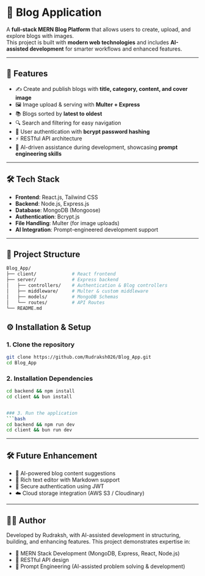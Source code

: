 # 📝 Blog Application

A **full-stack MERN Blog Platform** that allows users to create, upload, and explore blogs with images.  
This project is built with **modern web technologies** and includes **AI-assisted development** for smarter workflows and enhanced features.  

---

## 🚀 Features
- ✍️ Create and publish blogs with **title, category, content, and cover image**
- 🖼 Image upload & serving with **Multer + Express**
- 📚 Blogs sorted by **latest to oldest**
- 🔍 Search and filtering for easy navigation
- 🔐 User authentication with **bcrypt password hashing**
- ⚡ RESTful API architecture
- 🧠 AI-driven assistance during development, showcasing **prompt engineering skills**

---

## 🛠️ Tech Stack
- **Frontend**: React.js, Tailwind CSS  
- **Backend**: Node.js, Express.js  
- **Database**: MongoDB (Mongoose)  
- **Authentication**: Bcrypt.js  
- **File Handling**: Multer (for image uploads)  
- **AI Integration**: Prompt-engineered development support  

---

## 📂 Project Structure
```bash
Blog_App/
├── client/             # React frontend
├── server/             # Express backend
│   ├── controllers/    # Authentication & Blog controllers
│   ├── middleware/     # Multer & custom middleware
│   ├── models/         # MongoDB Schemas
│   └── routes/         # API Routes
└── README.md
```

## ⚙️ Installation & Setup

### 1. Clone the repository
```bash
git clone https://github.com/Rudraksh026/Blog_App.git
cd Blog_App
```

### 2. Installation Dependencies
```bash
cd backend && npm install
cd client && bun install


### 3. Run the application
```bash
cd backend && npm run dev
cd client && bun run dev
```

---

## 🛠️ Future Enhancement
- 🤖 AI-powered blog content suggestions
- 📝 Rich text editor with Markdown support 
- 🔑 Secure authentication using JWT 
- ☁️ Cloud storage integration (AWS S3 / Cloudinary)

---

## 👨‍💻 Author
Developed by Rudraksh, with AI-assisted development in structuring, building, and enhancing features.
This project demonstrates expertise in:
- 🚀 MERN Stack Development (MongoDB, Express, React, Node.js)
- 🎯 RESTful API design
- 🧠 Prompt Engineering (AI-assisted problem solving & development)